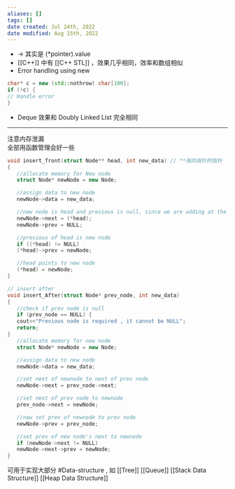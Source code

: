 ```yaml
---
aliases: []
tags: []
date created: Jul 24th, 2022
date modified: Aug 15th, 2022
---
```

- -> 其实是 (\*pointer).value
- [[C++]] 中有 [[C++ STL]] ，效果几乎相同，效率和数组相似
- Error handling using new

```cpp
char* c = new (std::nothrow) char[100];
if (!c) {
// Handle error
}
```

- Deque 效果和 Doubly Linked List 完全相同
---
注意内存泄漏  
全部用函数管理会好一些

```cpp
void insert_front(struct Node** head, int new_data) // **指向指针的指针
{
   //allocate memory for New node
   struct Node* newNode = new Node;

   //assign data to new node
   newNode->data = new_data;

   //new node is head and previous is null, since we are adding at the front
   newNode->next = (*head);
   newNode->prev = NULL;

   //previous of head is new node
   if ((*head) != NULL)
   (*head)->prev = newNode;

   //head points to new node
   (*head) = newNode;
}

// insert after
void insert_After(struct Node* prev_node, int new_data)
{
   //check if prev node is null
   if (prev_node == NULL) {
   cout<<"Previous node is required , it cannot be NULL";
   return;
}
   //allocate memory for new node
   struct Node* newNode = new Node;

   //assign data to new node
   newNode->data = new_data;

   //set next of newnode to next of prev node
   newNode->next = prev_node->next;

   //set next of prev node to newnode
   prev_node->next = newNode;

   //now set prev of newnode to prev node
   newNode->prev = prev_node;

   //set prev of new node's next to newnode
   if (newNode->next != NULL)
   newNode->next->prev = newNode;
}
```

可用于实现大部分 #Data-structure , 如 [[Tree]] [[Queue]] [[Stack Data Structure]] [[Heap Data Structure]]


